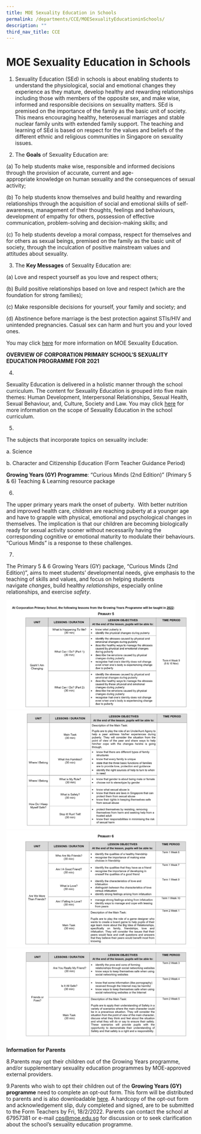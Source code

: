 ```yaml
---
title: MOE Sexuality Education in Schools
permalink: /departments/CCE/MOESexualityEducationinSchools/
description: ""
third_nav_title: CCE
---
```

MOE Sexuality Education in Schools
==================================

  

1. Sexuality Education (SEd) in schools is about enabling students to understand the physiological, social and emotional changes they experience as they mature, develop healthy and rewarding relationships including those with members of the opposite sex, and make wise, informed and responsible decisions on sexuality matters. SEd is premised on the importance of the family as the basic unit of society. This means encouraging healthy, heterosexual marriages and stable nuclear family units with extended family support. The teaching and learning of SEd is based on respect for the values and beliefs of the different ethnic and religious communities in Singapore on sexuality issues.  

  

2. The **Goals** of Sexuality Education are:

(a) To help students make wise, responsible and informed decisions through the provision of accurate, current and age-appropriate knowledge on human sexuality and the consequences of sexual activity;

(b) To help students know themselves and build healthy and rewarding relationships through the acquisition of social and emotional skills of self-awareness, management of their thoughts, feelings and behaviours, development of empathy for others, possession of effective communication, problem-solving and decision-making skills; and

(c) To help students develop a moral compass, respect for themselves and for others as sexual beings, premised on the family as the basic unit of society, through the inculcation of positive mainstream values and attitudes about sexuality. 

  

3. The **Key Messages** of Sexuality Education are:

  

(a) Love and respect yourself as you love and respect others;

(b) Build positive relationships based on love and respect (which are the foundation for strong families);

(c) Make responsible decisions for yourself, your family and society; and

(d) Abstinence before marriage is the best protection against STIs/HIV and unintended pregnancies. Casual sex can harm and hurt you and your loved ones.

  

You may click [here](https://www.moe.gov.sg/education/programmes/social-and-emotional-learning/sexuality-education) for more information on MOE Sexuality Education. 

  

  

**OVERVIEW OF CORPORATION PRIMARY SCHOOL’S SEXUALITY EDUCATION PROGRAMME FOR 2021**

4. 
Sexuality Education is delivered in a holistic manner through the school curriculum. The content for Sexuality Education is grouped into five main themes: Human Development, Interpersonal Relationships, Sexual Health, Sexual Behaviour, and, Culture, Society and Law. You may click [here](https://www.moe.gov.sg/education/programmes/social-and-emotional-learning/sexuality-education/scope-and-teaching-approach-of-sexuality-education-in-schools) for more information on the scope of Sexuality Education in the school curriculum.

5. 
The subjects that incorporate topics on sexuality include:

a. Science 

b. Character and Citizenship Education (Form Teacher Guidance Period)

  

**Growing Years (GY) Programme**: “Curious Minds (2nd Edition)” (Primary 5 & 6) Teaching & Learning resource package

6. 
The upper primary years mark the onset of puberty.  With better nutrition and improved health care, children are reaching puberty at a younger age and have to grapple with physical, emotional and psychological changes in themselves. The implication is that our children are becoming biologically ready for sexual activity sooner without necessarily having the corresponding cognitive or emotional maturity to modulate their behaviours. “Curious Minds” is a response to these challenges.

  

7. 
The Primary 5 & 6 Growing Years (GY) package, “Curious Minds (2nd Edition)”, aims to meet students’ developmental needs, give emphasis to the teaching of skills and values, and focus on helping students navigate _changes_, build healthy _relationships_, especially online relationships, and exercise _safety_.

![](/images/2022%20SEd%201.jpg)
![](/images/2022%20SEd%202.jpg)
![](/images/2022%20SEd%203.jpg)
![](/images/2022%20SEd%204.jpg)

**Information for Parents**

8.Parents may opt their children out of the Growing Years programme, and/or supplementary sexuality education programmes by MOE-approved external providers.

9.Parents who wish to opt their children out of the **Growing Years (GY) programme** need to complete an opt-out form. This form will be distributed to parents and is also downloadable [here](https://corporationpri.moe.edu.sg/qql/slot/u746/Departments/cce/2022/Opt-out%20form%20to%20be%20hyperlinked%20Annex%20A%202022.doc). A hardcopy of the opt-out form and acknowledgement slip, duly completed and signed, are to be submitted to the Form Teachers by Fri, 18/2/2022. Parents can contact the school at 67957381 or e-mail [cps@moe.edu.sg](mailto:cps@moe.edu.sg) for discussion or to seek clarification about the school’s sexuality education programme.